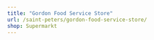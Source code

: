 ```yaml
---
title: "Gordon Food Service Store"
url: /saint-peters/gordon-food-service-store/
shop: Supermarkt
---
```

